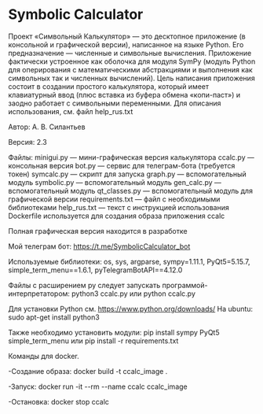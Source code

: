 # Symbolic Calculator
Проект «Символьный Калькулятор» — это десктопное приложение (в консольной и графической версии), написанное на языке Python.
Его предназначение — численные и символьные вычисления.
Приложение фактически устроенное как оболочка для модуля SymPy (модуль Python для оперирования с математическими абстракциями и выполнения как символьных так и численных вычислений).
Цель написания приложения состоит в создании простого калькулятора, который имеет клавиатурный ввод (плюс вставка из буфера обмена «копи-паст») и заодно работает с символьными переменными.
Для описания использования, см. файл help_rus.txt

Автор: А. В. Силантьев

Версия: 2.3

Файлы:
minigui.py — мини-графическая версия калькулятора
ccalc.py — консольная версия
bot.py — сервис для телеграм-бота (требуется токен)
symcalc.py — скрипт для запуска
graph.py — вспомогательный модуль
symbolic.py — вспомогательный модуль
gen_calc.py — вспомогательный модуль
qt_classes.py — вспомогательный модуль для графической версии
requirements.txt — файл с необходимыми библиотеками
help_rus.txt — текст с инструкцией использования
Dockerfile используется для создания образа приложения ccalc

Полная графическая версия находится в разработке

Мой телеграм бот: https://t.me/SymbolicCalculator_bot

Используемые библиотеки:
os, sys, argparse, sympy=1.11.1, PyQt5=5.15.7, simple_term_menu==1.6.1, pyTelegramBotAPI==4.12.0

Файлы с расширением py следует запускать программой-интерпретатором:
python3 ccalc.py
или
python ccalc.py

Для установки Python см. https://www.python.org/downloads/
На ubuntu:
sudo apt-get install python3

Также необходимо установить модули:
pip install sympy PyQt5 simple_term_menu
или
pip install -r requirements.txt

Команды для docker.

-Создание образа:
docker build -t ccalc_image .

-Запуск:
docker run -it --rm --name ccalc ccalc_image

-Остановка:
docker stop ccalc
